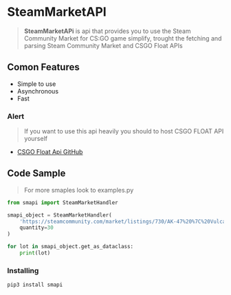 # SteamMarketAPI
> **SteamMarketAPi** is api that provides you to use the Steam Community Market for CS:GO game simplify, trought the fetching and parsing Steam Community Market and CSGO Float APIs

## Comon Features
- Simple to use
- Asynchronous
- Fast

### Alert
> If you want to use this api heavily you should to host CSGO FLOAT API yourself
- [CSGO Float Api GitHub](https://github.com/csgofloat/inspect)

## Code Sample
> For more smaples look to examples.py
``` python
from smapi import SteamMarketHandler

smapi_object = SteamMarketHandler(
    'https://steamcommunity.com/market/listings/730/AK-47%20%7C%20Vulcan%20%28Field-Tested%29',
    quantity=30
)

for lot in smapi_object.get_as_dataclass:
    print(lot)
```


### Installing
``` bash
pip3 install smapi
```
